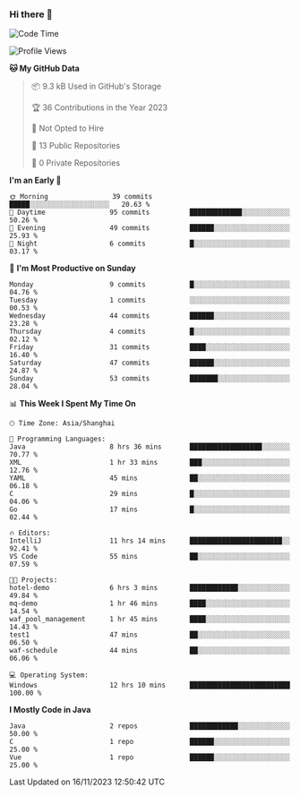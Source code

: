 ### Hi there 👋
<!--START_SECTION:waka-->
![Code Time](http://img.shields.io/badge/Code%20Time-52%20hrs%2025%20mins-blue)

![Profile Views](http://img.shields.io/badge/Profile%20Views-0-blue)

**🐱 My GitHub Data** 

> 📦 9.3 kB Used in GitHub's Storage 
 > 
> 🏆 36 Contributions in the Year 2023
 > 
> 🚫 Not Opted to Hire
 > 
> 📜 13 Public Repositories 
 > 
> 🔑 0 Private Repositories 
 > 
**I'm an Early 🐤** 

```text
🌞 Morning                39 commits          █████░░░░░░░░░░░░░░░░░░░░   20.63 % 
🌆 Daytime                95 commits          █████████████░░░░░░░░░░░░   50.26 % 
🌃 Evening                49 commits          ██████░░░░░░░░░░░░░░░░░░░   25.93 % 
🌙 Night                  6 commits           █░░░░░░░░░░░░░░░░░░░░░░░░   03.17 % 
```
📅 **I'm Most Productive on Sunday** 

```text
Monday                   9 commits           █░░░░░░░░░░░░░░░░░░░░░░░░   04.76 % 
Tuesday                  1 commits           ░░░░░░░░░░░░░░░░░░░░░░░░░   00.53 % 
Wednesday                44 commits          ██████░░░░░░░░░░░░░░░░░░░   23.28 % 
Thursday                 4 commits           █░░░░░░░░░░░░░░░░░░░░░░░░   02.12 % 
Friday                   31 commits          ████░░░░░░░░░░░░░░░░░░░░░   16.40 % 
Saturday                 47 commits          ██████░░░░░░░░░░░░░░░░░░░   24.87 % 
Sunday                   53 commits          ███████░░░░░░░░░░░░░░░░░░   28.04 % 
```


📊 **This Week I Spent My Time On** 

```text
🕑︎ Time Zone: Asia/Shanghai

💬 Programming Languages: 
Java                     8 hrs 36 mins       ██████████████████░░░░░░░   70.77 % 
XML                      1 hr 33 mins        ███░░░░░░░░░░░░░░░░░░░░░░   12.76 % 
YAML                     45 mins             ██░░░░░░░░░░░░░░░░░░░░░░░   06.18 % 
C                        29 mins             █░░░░░░░░░░░░░░░░░░░░░░░░   04.06 % 
Go                       17 mins             █░░░░░░░░░░░░░░░░░░░░░░░░   02.44 % 

🔥 Editors: 
IntelliJ                 11 hrs 14 mins      ███████████████████████░░   92.41 % 
VS Code                  55 mins             ██░░░░░░░░░░░░░░░░░░░░░░░   07.59 % 

🐱‍💻 Projects: 
hotel-demo               6 hrs 3 mins        ████████████░░░░░░░░░░░░░   49.84 % 
mq-demo                  1 hr 46 mins        ████░░░░░░░░░░░░░░░░░░░░░   14.54 % 
waf_pool_management      1 hr 45 mins        ████░░░░░░░░░░░░░░░░░░░░░   14.43 % 
test1                    47 mins             ██░░░░░░░░░░░░░░░░░░░░░░░   06.50 % 
waf-schedule             44 mins             ██░░░░░░░░░░░░░░░░░░░░░░░   06.06 % 

💻 Operating System: 
Windows                  12 hrs 10 mins      █████████████████████████   100.00 % 
```

**I Mostly Code in Java** 

```text
Java                     2 repos             ████████████░░░░░░░░░░░░░   50.00 % 
C                        1 repo              ██████░░░░░░░░░░░░░░░░░░░   25.00 % 
Vue                      1 repo              ██████░░░░░░░░░░░░░░░░░░░   25.00 % 
```




 Last Updated on 16/11/2023 12:50:42 UTC
<!--END_SECTION:waka-->
<!--
**0Cherish/0Cherish** is a ✨ _special_ ✨ repository because its `README.md` (this file) appears on your GitHub profile.

Here are some ideas to get you started:

- 🔭 I’m currently working on ...
- 🌱 I’m currently learning ...
- 👯 I’m looking to collaborate on ...
- 🤔 I’m looking for help with ...
- 💬 Ask me about ...
- 📫 How to reach me: ...
- 😄 Pronouns: ...
- ⚡ Fun fact: ...
-->
